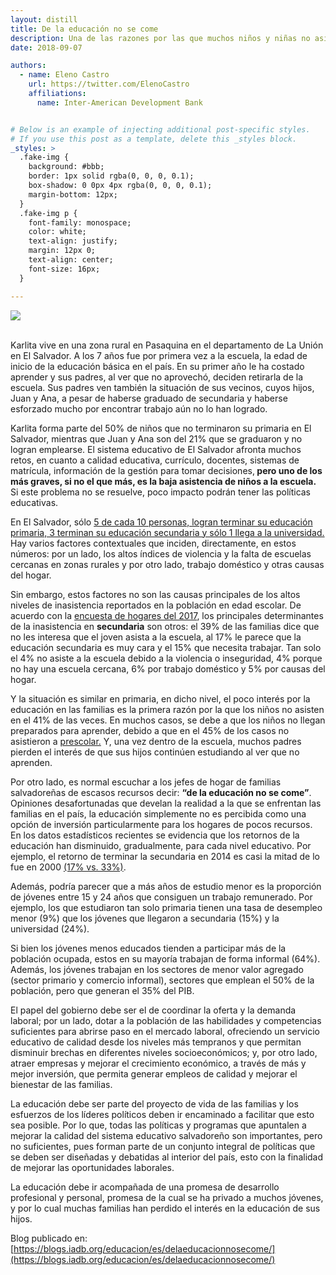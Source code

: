 ```yaml
---
layout: distill
title: De la educación no se come
description: Una de las razones por las que muchos niños y niñas no asisten a la escuela, puede ser sorprendente pero desafortunadamente es cierta.
date: 2018-09-07

authors:
  - name: Eleno Castro
    url: https://twitter.com/ElenoCastro
    affiliations:
      name: Inter-American Development Bank


# Below is an example of injecting additional post-specific styles.
# If you use this post as a template, delete this _styles block.
_styles: >
  .fake-img {
    background: #bbb;
    border: 1px solid rgba(0, 0, 0, 0.1);
    box-shadow: 0 0px 4px rgba(0, 0, 0, 0.1);
    margin-bottom: 12px;
  }
  .fake-img p {
    font-family: monospace;
    color: white;
    text-align: justify;
    margin: 12px 0;
    text-align: center;
    font-size: 16px;
  }

---
```

<div class="row mt-3">
    <div class="col-sm mt-3 mt-md-0">
        <img class="img-fluid rounded z-depth-1" src="{{ site.baseurl }}/assets/img/educacion_no_come.jpg">
    </div>
</div>

<br/>

Karlita vive en una zona rural en Pasaquina en el departamento de La Unión en El Salvador. A los 7 años fue por primera vez a la escuela, la edad de inicio de la educación básica en el país. En su primer año le ha costado aprender y sus padres, al ver que no aprovechó, deciden retirarla de la escuela. Sus padres ven también la situación de sus vecinos, cuyos hijos, Juan y Ana, a pesar de haberse graduado de secundaria y haberse esforzado mucho por encontrar trabajo aún no lo han logrado.

Karlita forma parte del 50% de niños que no terminaron su primaria en El Salvador, mientras que Juan y Ana son del 21% que se graduaron y no logran emplearse. El sistema educativo de El Salvador afronta muchos retos, en cuanto a calidad educativa, currículo, docentes, sistemas de matrícula, información de la gestión para tomar decisiones,<b> pero uno de los más graves, si no el que más, es la baja asistencia de niños a la escuela.</b> Si este problema no se resuelve, poco impacto podrán tener las políticas educativas.

En El Salvador, sólo [5 de cada 10 personas, logran terminar su educación primaria, 3 terminan su educación secundaria y sólo 1 llega a la universidad.](https://publications.iadb.org/en/cima-brief-10-el-salvador-better-education-more-children-its-within-reach) Hay varios factores contextuales que inciden, directamente, en estos números: por un lado, los altos índices de violencia y la falta de escuelas cercanas en zonas rurales y por otro lado, trabajo doméstico y otras causas del hogar.

Sin embargo, estos factores no son las causas principales de los altos niveles de inasistencia reportados en la población en edad escolar. De acuerdo con la [encuesta de hogares del 2017](http://www.digestyc.gob.sv/index.php/temas/des/ehpm/publicaciones-ehpm.html), los principales determinantes de la inasistencia en <b>secundaria</b> son otros: el 39% de las familias dice que no les interesa que el joven asista a la escuela, al 17% le parece que la educación secundaria es muy cara y el 15% que necesita trabajar. Tan solo el 4% no asiste a la escuela debido a la violencia o inseguridad, 4% porque no hay una escuela cercana, 6% por trabajo doméstico y 5% por causas del hogar.

Y la situación es similar en primaria, en dicho nivel, el poco interés por la educación en las familias es la primera razón por la que los niños no asisten en el 41% de las veces. En muchos casos, se debe a que los niños no llegan preparados para aprender, debido a que en el 45% de los casos no asistieron a [prescolar.](https://www.laprensagrafica.com/elsalvador/65-municipios-sin-atencion-en-educacion-inicial-20171213-0112.html) Y, una vez dentro de la escuela, muchos padres pierden el interés de que sus hijos continúen estudiando al ver que no aprenden.

Por otro lado, es normal escuchar a los jefes de hogar de familias salvadoreñas de escasos recursos decir: <b>“de la educación no se come”</b>. Opiniones desafortunadas que develan la realidad a la que se enfrentan las familias en el país, la educación simplemente no es percibida como una opción de inversión particularmente para los hogares de pocos recursos. En los datos estadísticos recientes se evidencia que los retornos de la educación han disminuido, gradualmente, para cada nivel educativo. Por ejemplo, el retorno de terminar la secundaria en 2014 es casi la mitad de lo fue en 2000 [(17% vs. 33%)](http://www.redicces.org.sv/jspui/bitstream/10972/2739/1/Que%CC%81%20es%20una%20buena%20escuela.pdf).

Además, podría parecer que a más años de estudio menor es la proporción de jóvenes entre 15 y 24 años que consiguen un trabajo remunerado. Por ejemplo, los que estudiaron tan solo primaria tienen una tasa de desempleo menor (9%) que los jóvenes que llegaron a secundaria (15%) y la universidad (24%).

Si bien los jóvenes menos educados tienden a participar más de la población ocupada, estos en su mayoría trabajan de forma informal (64%). Además, los jóvenes trabajan en los sectores de menor valor agregado (sector primario y comercio informal), sectores que emplean el 50% de la población, pero que generan el 35% del PIB.

El papel del gobierno debe ser el de coordinar la oferta y la demanda laboral; por un lado, dotar a la población de las habilidades y competencias suficientes para abrirse paso en el mercado laboral, ofreciendo un servicio educativo de calidad desde los niveles más tempranos y que permitan disminuir brechas en diferentes niveles socioeconómicos; y, por otro lado, atraer empresas y mejorar el crecimiento económico, a través de más y mejor inversión, que permita generar empleos de calidad y mejorar el bienestar de las familias.

La educación debe ser parte del proyecto de vida de las familias y los esfuerzos de los líderes políticos deben ir encaminado a facilitar que esto sea posible. Por lo que, todas las políticas y programas que apuntalen a mejorar la calidad del sistema educativo salvadoreño son importantes, pero no suficientes, pues forman parte de un conjunto integral de políticas que se deben ser diseñadas y debatidas al interior del país, esto con la finalidad de mejorar las oportunidades laborales.

La educación debe ir acompañada de una promesa de desarrollo profesional y personal, promesa de la cual se ha privado a muchos jóvenes, y por lo cual muchas familias han perdido el interés en la educación de sus hijos.

Blog publicado en: [https://blogs.iadb.org/educacion/es/delaeducacionnosecome/](https://blogs.iadb.org/educacion/es/delaeducacionnosecome/)